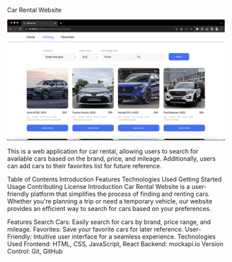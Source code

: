 Car Rental Website

![Car Rental Website](./assets/DCE0881F.jpeg)

This is a web application for car rental, allowing users to search for available cars based on the brand, price, and mileage. Additionally, users can add cars to their favorites list for future reference.

Table of Contents
Introduction
Features
Technologies Used
Getting Started
Usage
Contributing
License
Introduction
Car Rental Website is a user-friendly platform that simplifies the process of finding and renting cars. Whether you're planning a trip or need a temporary vehicle, our website provides an efficient way to search for cars based on your preferences.

Features
Search Cars: Easily search for cars by brand, price range, and mileage.
Favorites: Save your favorite cars for later reference.
User-Friendly: Intuitive user interface for a seamless experience.
Technologies Used
Frontend: HTML, CSS, JavaScript, React
Backend: mockapi.io
Version Control: Git, GitHub
